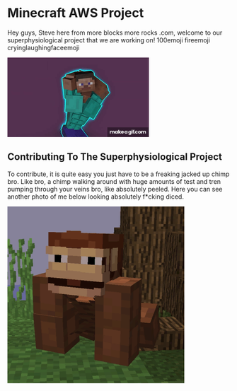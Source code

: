 # Minecraft AWS Project
Hey guys, Steve here from more blocks more rocks .com, welcome to our superphysiological project that we are working on! 100emoji fireemoji cryinglaughingfaceemoji

![Me (Steve) Flexing](./assets/moreblocksmorec*cks.gif "Me Flexing")


## Contributing To The Superphysiological Project

To contribute, it is quite easy you just have to be a freaking jacked up chimp bro. Like bro, a chimp walking around with huge amounts of test and tren pumping through your veins bro, like absolutely peeled. Here you can see another photo of me below looking absolutely f*cking diced.

![Diced Up Chimp](./assets/chimp.gif "Jacked Chimp")
